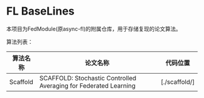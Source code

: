 # FL BaseLines

本项目为FedModule(原async-fl)的附属仓库，用于存储复现的论文算法。

算法列表：

| 算法名称 | 论文名称 | 代码位置 |
| --- | --- | --- |
| Scaffold | SCAFFOLD: Stochastic Controlled Averaging for Federated Learning | [./scaffold/] |
